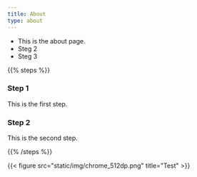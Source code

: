 ```yaml
---
title: About
type: about
---
```

- This is the about page.
- Steg 2
- Steg 3

{{% steps %}}

### Step 1

This is the first step.

### Step 2

This is the second step.

{{% /steps %}}

{{< figure src="static/img/chrome_512dp.png" title="Test" >}}
